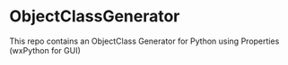 # ObjectClassGenerator
This repo contains an ObjectClass Generator for Python using Properties (wxPython for GUI)
